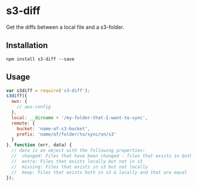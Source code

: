 # s3-diff

Get the diffs between a local file and a s3-folder.

## Installation

```shell
npm install s3-diff --save
```

## Usage

```js
var s3diff = require('s3-diff');
s3diff({
  aws: {
    // aws-config
  },
  local: __dirname + '/my-folder-that-I-want-to-sync',
  remote: {
    bucket: 'name-of-s3-bucket',
    prefix: 'name/of/folder/to/sync/on/s3'
  }
}, function (err, data) {
  // data is an object with the following properties:
  //  changed: Files that have been changed - files that exists in both s3 & locally but are out of sync
  //  extra: Files that exists locally but not in s3
  //  missing: Files that exists in s3 but not locally
  //  keep: Files that exists both in s3 & locally and that are equal
});
```
